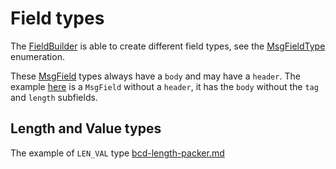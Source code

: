 # Field types

The [FieldBuilder](https://github.com/credibledoc/credible-doc/blob/master/iso-8583-packer/src/main/java/com/credibledoc/iso8583packer/FieldBuilder.java)
is able to create different field types, see the [MsgFieldType](https://github.com/credibledoc/credible-doc/blob/master/iso-8583-packer/src/main/java/com/credibledoc/iso8583packer/message/MsgFieldType.java)
enumeration.

These [MsgField](https://github.com/credibledoc/credible-doc/blob/master/iso-8583-packer/src/main/java/com/credibledoc/iso8583packer/message/MsgField.java)
types always have a `body` and may have a `header`. The example [here](../README.md) is a `MsgField` without a `header`, it has the `body` without the `tag` and `length` subfields.

## Length and Value types
The example of `LEN_VAL` type [bcd-length-packer.md](../doc/bcd/bcd-length-packer.md)